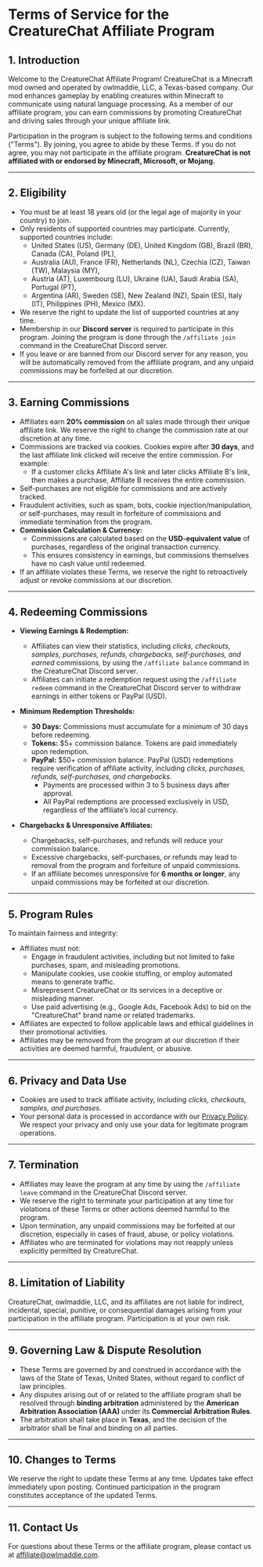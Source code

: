 # Terms of Service for the CreatureChat Affiliate Program

## 1. Introduction
Welcome to the CreatureChat Affiliate Program! CreatureChat is a Minecraft mod owned and operated
by owlmaddie, LLC, a Texas-based company. Our mod enhances gameplay by enabling creatures within
Minecraft to communicate using natural language processing. As a member of our affiliate program,
you can earn commissions by promoting CreatureChat and driving sales through your unique affiliate
link.

Participation in the program is subject to the following terms and conditions ("Terms"). By
joining, you agree to abide by these Terms. If you do not agree, you may not participate in
the affiliate program. **CreatureChat is not affiliated with or endorsed by Minecraft, Microsoft, or Mojang.**

---

## 2. Eligibility
- You must be at least 18 years old (or the legal age of majority in your country) to join.
- Only residents of supported countries may participate. Currently, supported countries include:
  - United States (US), Germany (DE), United Kingdom (GB), Brazil (BR), Canada (CA), Poland (PL),
  - Australia (AU), France (FR), Netherlands (NL), Czechia (CZ), Taiwan (TW), Malaysia (MY),
  - Austria (AT), Luxembourg (LU), Ukraine (UA), Saudi Arabia (SA), Portugal (PT),
  - Argentina (AR), Sweden (SE), New Zealand (NZ), Spain (ES), Italy (IT), Philippines (PH), Mexico (MX).
- We reserve the right to update the list of supported countries at any time.
- Membership in our **Discord server** is required to participate in this program. Joining the program is done through the `/affiliate join` command in the CreatureChat Discord server.
- If you leave or are banned from our Discord server for any reason, you will be automatically removed from the affiliate program, and any unpaid commissions may be forfeited at our discretion.

---

## 3. Earning Commissions
- Affiliates earn **20% commission** on all sales made through their unique affiliate link. We reserve the right to change the commission rate at our discretion at any time.
- Commissions are tracked via cookies. Cookies expire after **30 days**, and the last affiliate link clicked will receive the entire commission. For example:
  - If a customer clicks Affiliate A's link and later clicks Affiliate B's link, then makes a purchase, Affiliate B receives the entire commission.
- Self-purchases are not eligible for commissions and are actively tracked.
- Fraudulent activities, such as spam, bots, cookie injection/manipulation, or self-purchases, may result in forfeiture of commissions and immediate termination from the program.
- **Commission Calculation & Currency:**
  - Commissions are calculated based on the **USD-equivalent value** of purchases, regardless of the original transaction currency.
  - This ensures consistency in earnings, but commissions themselves have no cash value until redeemed.
- If an affiliate violates these Terms, we reserve the right to retroactively adjust or revoke commissions at our discretion.

---

## 4. Redeeming Commissions
- **Viewing Earnings & Redemption:**
  - Affiliates can view their statistics, including *clicks, checkouts, samples, purchases, refunds, chargebacks, self-purchases, and earned* commissions, by using the `/affiliate balance` command in the CreatureChat Discord server.
  - Affiliates can initiate a redemption request using the `/affiliate redeem` command in the CreatureChat Discord server to withdraw earnings in either tokens or PayPal (USD).

- **Minimum Redemption Thresholds:**
  - **30 Days:** Commissions must accumulate for a minimum of 30 days before redeeming. 
  - **Tokens:** $5+ commission balance. Tokens are paid immediately upon redemption.
  - **PayPal:** $50+ commission balance. PayPal (USD) redemptions require verification of affiliate activity, including *clicks, purchases, refunds, self-purchases, and chargebacks*.
    - Payments are processed within 3 to 5 business days after approval.
    - All PayPal redemptions are processed exclusively in USD, regardless of the affiliate’s local currency.

- **Chargebacks & Unresponsive Affiliates:**
  - Chargebacks, self-purchases, and refunds will reduce your commission balance.
  - Excessive chargebacks, self-purchases, or refunds may lead to removal from the program and forfeiture of unpaid commissions.
  - If an affiliate becomes unresponsive for **6 months or longer**, any unpaid commissions may be forfeited at our discretion.

---

## 5. Program Rules
To maintain fairness and integrity:
- Affiliates must not:
  - Engage in fraudulent activities, including but not limited to fake purchases, spam, and misleading promotions.
  - Manipulate cookies, use cookie stuffing, or employ automated means to generate traffic.
  - Misrepresent CreatureChat or its services in a deceptive or misleading manner.
  - Use paid advertising (e.g., Google Ads, Facebook Ads) to bid on the "CreatureChat" brand name or related trademarks.
- Affiliates are expected to follow applicable laws and ethical guidelines in their promotional activities.
- Affiliates may be removed from the program at our discretion if their activities are deemed harmful, fraudulent, or abusive.

---

## 6. Privacy and Data Use
- Cookies are used to track affiliate activity, including *clicks, checkouts, samples, and purchases*.
- Your personal data is processed in accordance with our [Privacy Policy](PRIVACY.md). We respect your privacy and only use your data for legitimate program operations.

---

## 7. Termination
- Affiliates may leave the program at any time by using the `/affiliate leave` command in the CreatureChat Discord server.
- We reserve the right to terminate your participation at any time for violations of these Terms or other actions deemed harmful to the program.
- Upon termination, any unpaid commissions may be forfeited at our discretion, especially in cases of fraud, abuse, or policy violations.
- Affiliates who are terminated for violations may not reapply unless explicitly permitted by CreatureChat.

---

## 8. Limitation of Liability
CreatureChat, owlmaddie, LLC, and its affiliates are not liable for indirect, incidental, special, punitive, or consequential damages
arising from your participation in the affiliate program. Participation is at your own risk.

---

## 9. Governing Law & Dispute Resolution
- These Terms are governed by and construed in accordance with the laws of the State of Texas, United States, without regard to conflict of law principles.
- Any disputes arising out of or related to the affiliate program shall be resolved through **binding arbitration** administered by the **American Arbitration Association (AAA)** under its **Commercial Arbitration Rules**.
- The arbitration shall take place in **Texas**, and the decision of the arbitrator shall be final and binding on all parties.

---

## 10. Changes to Terms
We reserve the right to update these Terms at any time. Updates take effect immediately upon posting. Continued participation in the program constitutes acceptance of the updated Terms.

---

## 11. Contact Us
For questions about these Terms or the affiliate program, please contact us at [affiliate@owlmaddie.com](mailto:affiliate@owlmaddie.com).
